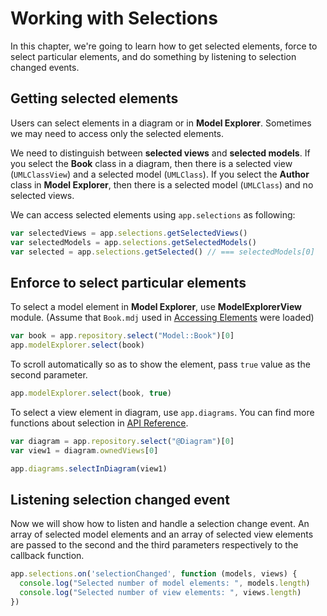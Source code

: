 Working with Selections
=======================

<!-- toc -->

In this chapter, we're going to learn how to get selected elements, force to select particular elements, and do something by listening to selection changed events.

## Getting selected elements

Users can select elements in a diagram or in __Model Explorer__. Sometimes we may need to access only the selected elements.

We need to distinguish between __selected views__ and __selected models__. If you select the __Book__ class in a diagram, then there is a selected view (`UMLClassView`) and a selected model (`UMLClass`). If you select the __Author__ class in __Model Explorer__, then there is a selected model (`UMLClass`) and no selected views.

We can access selected elements using `app.selections` as following:

```js
var selectedViews = app.selections.getSelectedViews()
var selectedModels = app.selections.getSelectedModels()
var selected = app.selections.getSelected() // === selectedModels[0]
```

## Enforce to select particular elements

To select a model element in __Model Explorer__, use __ModelExplorerView__ module. (Assume that `Book.mdj` used in [Accessing Elements](AccessingElements) were loaded)

```js
var book = app.repository.select("Model::Book")[0]
app.modelExplorer.select(book)
```

To scroll automatically so as to show the element, pass `true` value as the second parameter.

```js
app.modelExplorer.select(book, true)
```
To select a view element in diagram, use `app.diagrams`. You can find more functions about selection in [API Reference](http://staruml.io/reference/3.0.0/api).

```js
var diagram = app.repository.select("@Diagram")[0]
var view1 = diagram.ownedViews[0]

app.diagrams.selectInDiagram(view1)
```

## Listening selection changed event

Now we will show how to listen and handle a selection change event. An array of selected model elements and an array of selected view elements are passed to the second and the third parameters respectively to the callback function.

```js
app.selections.on('selectionChanged', function (models, views) {
  console.log("Selected number of model elements: ", models.length)
  console.log("Selected number of view elements: ", views.length)
})
```

